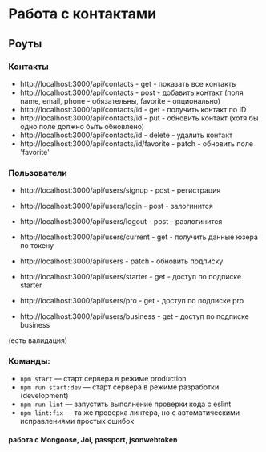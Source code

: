 # Работа с контактами

## Роуты

### Контакты

- http://localhost:3000/api/contacts - get - показать все контакты
- http://localhost:3000/api/contacts - post - добавить контакт (поля name, email, phone - обязательны, favorite - опционально)
- http://localhost:3000/api/contacts/id - get - получить контакт по ID
- http://localhost:3000/api/contacts/id - put - обновить контакт (хотя бы одно поле должно быть обновлено)
- http://localhost:3000/api/contacts/id - delete - удалить контакт
- http://localhost:3000/api/contacts/id/favorite - patch - обновить поле 'favorite'

### Пользователи

- http://localhost:3000/api/users/signup - post - регистрация
- http://localhost:3000/api/users/login - post - залогинится
- http://localhost:3000/api/users/logout - post - разлогинится
- http://localhost:3000/api/users/current - get - получить данные юзера по токену
- http://localhost:3000/api/users - patch - обновить подписку

- http://localhost:3000/api/users/starter - get - доступ по подписке starter
- http://localhost:3000/api/users/pro - get - доступ по подписке pro
- http://localhost:3000/api/users/business - get - доступ по подписке business

(есть валидация)

### Команды:

- `npm start` &mdash; старт сервера в режиме production
- `npm run start:dev` &mdash; старт сервера в режиме разработки (development)
- `npm run lint` &mdash; запустить выполнение проверки кода с eslint
- `npm lint:fix` &mdash; та же проверка линтера, но с автоматическими исправлениями простых ошибок

#### работа с Mongoose, Joi, passport, jsonwebtoken
